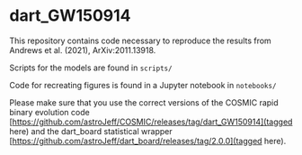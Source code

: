 # dart_GW150914

This repository contains code necessary to reproduce the results from Andrews et al. (2021), ArXiv:2011.13918.

Scripts for the models are found in `scripts/`

Code for recreating figures is found in a Jupyter notebook in `notebooks/`

Please make sure that you use the correct versions of the COSMIC rapid binary evolution code [https://github.com/astroJeff/COSMIC/releases/tag/dart_GW150914](tagged here) and the dart_board statistical wrapper [https://github.com/astroJeff/dart_board/releases/tag/2.0.0](tagged here).
